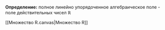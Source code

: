 **Определение:** полное линейно упорядоченное алгебраическое поле - поле действительных чисел $\mathbb R$

[[Множество R.canvas|Множество R]]


